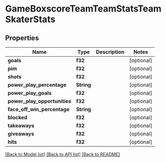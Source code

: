 # GameBoxscoreTeamTeamStatsTeamSkaterStats

## Properties

Name | Type | Description | Notes
------------ | ------------- | ------------- | -------------
**goals** | **f32** |  | [optional] 
**pim** | **f32** |  | [optional] 
**shots** | **f32** |  | [optional] 
**power_play_percentage** | **String** |  | [optional] 
**power_play_goals** | **f32** |  | [optional] 
**power_play_opportunities** | **f32** |  | [optional] 
**face_off_win_percentage** | **String** |  | [optional] 
**blocked** | **f32** |  | [optional] 
**takeaways** | **f32** |  | [optional] 
**giveaways** | **f32** |  | [optional] 
**hits** | **f32** |  | [optional] 

[[Back to Model list]](../README.md#documentation-for-models) [[Back to API list]](../README.md#documentation-for-api-endpoints) [[Back to README]](../README.md)


